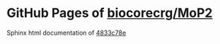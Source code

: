 GitHub Pages of [biocorecrg/MoP2](https://github.com/biocorecrg/MoP2.git)
===
Sphinx html documentation of [4833c78e](https://github.com/biocorecrg/MoP2/tree/4833c78e91cc42f376373020237f21fd63f2e2fb)
